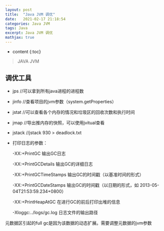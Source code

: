 ```yaml
---
layout: post
title:  "Java JVM 调优"
date:   2021-02-17 21:18:54
categories: Java JVM
tags: Java
excerpt: Java JVM 调优
mathjax: true
---
```


* content
{:toc}

> JAVA JVM

## 调优工具

- jps //可以拿到所有java进程的进程数

- jinfo //查看项目的jvm参数（system.getProperties）

- jstat //可以查看各个内存的情况和垃圾区的回收次数和执行时间

- jmap //导出推内存的快照，可以使用jvitual查看

- jstack //jstack 930 > deadlock.txt

- 打印日志的参数：

    -XX:+PrintGC 输出GC日志

    -XX:+PrintGCDetails 输出GC的详细日志

    -XX:+PrintGCTimeStamps 输出GC的时间戳（以基准时间的形式）

    -XX:+PrintGCDateStamps 输出GC的时间戳（以日期的形式，如 2013-05-04T21:53:59.234+0800）

    -XX:+PrintHeapAtGC 在进行GC的前后打印出堆的信息

    -Xloggc:../logs/gc.log 日志文件的输出路径

元数据区引起的full gc是因为该数据的动态扩展。需要调整元数据的jvm参数